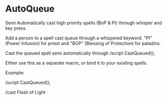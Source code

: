 # AutoQueue
Semi Automatically cast high priority spells (BoP &amp; PI) through whisper and key press.

Add a person  to a spell cast queue through a whispered keyword. "PI" (Power Infusion) for priest 
and "BOP" (Blessing of Protection) for paladins.

Cast the queued spell semi automatically through /script CastQueued();

Either use this as a separate macro, or bind it to your existing spells.

Example:

/script CastQueued();

/cast Flash of Light


